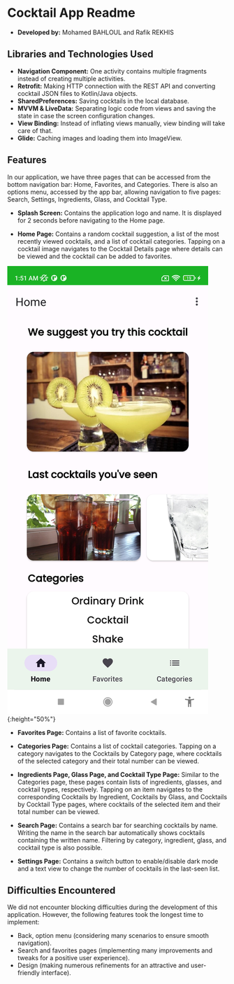 # Cocktail App Readme

* **Developed by:** Mohamed BAHLOUL and Rafik REKHIS

## Libraries and Technologies Used

- **Navigation Component:** One activity contains multiple fragments instead of creating multiple activities.
- **Retrofit:** Making HTTP connection with the REST API and converting cocktail JSON files to Kotlin/Java objects.
- **SharedPreferences:** Saving cocktails in the local database.
- **MVVM & LiveData:** Separating logic code from views and saving the state in case the screen configuration changes.
- **View Binding:** Instead of inflating views manually, view binding will take care of that.
- **Glide:** Caching images and loading them into ImageView.

## Features

In our application, we have three pages that can be accessed from the bottom navigation bar: Home, Favorites, and Categories. There is also an options menu, accessed by the app bar, allowing navigation to five pages: Search, Settings, Ingredients, Glass, and Cocktail Type.

- **Splash Screen:**
  Contains the application logo and name. It is displayed for 2 seconds before navigating to the Home page.

- **Home Page:**
  Contains a random cocktail suggestion, a list of the most recently viewed cocktails, and a list of cocktail categories. Tapping on a cocktail image navigates to the Cocktail Details page where details can be viewed and the cocktail can be added to favorites.

![Home Page](images/home.jpg){:height="50%"}

- **Favorites Page:**
  Contains a list of favorite cocktails.

- **Categories Page:**
  Contains a list of cocktail categories. Tapping on a category navigates to the Cocktails by Category page, where cocktails of the selected category and their total number can be viewed.

- **Ingredients Page, Glass Page, and Cocktail Type Page:**
  Similar to the Categories page, these pages contain lists of ingredients, glasses, and cocktail types, respectively. Tapping on an item navigates to the corresponding Cocktails by Ingredient, Cocktails by Glass, and Cocktails by Cocktail Type pages, where cocktails of the selected item and their total number can be viewed.

- **Search Page:**
  Contains a search bar for searching cocktails by name. Writing the name in the search bar automatically shows cocktails containing the written name. Filtering by category, ingredient, glass, and cocktail type is also possible.

- **Settings Page:**
  Contains a switch button to enable/disable dark mode and a text view to change the number of cocktails in the last-seen list.

## Difficulties Encountered

We did not encounter blocking difficulties during the development of this application. However, the following features took the longest time to implement:
- Back, option menu (considering many scenarios to ensure smooth navigation).
- Search and favorites pages (implementing many improvements and tweaks for a positive user experience).
- Design (making numerous refinements for an attractive and user-friendly interface).